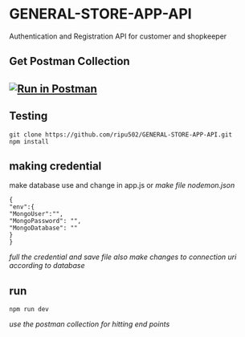 # GENERAL-STORE-APP-API
Authentication and Registration API for customer and shopkeeper
## Get Postman Collection
[![Run in Postman](https://run.pstmn.io/button.svg)](https://app.getpostman.com/run-collection/abcdf2097ea3d29aa698)
---
##  Testing

    git clone https://github.com/ripu502/GENERAL-STORE-APP-API.git
    npm install

## making credential
make database use and change in app.js
or *make file nodemon.json*

    {
    "env":{
    "MongoUser":"",
    "MongoPassword": "",
    "MongoDatabase": ""
    }
    }
*full the credential and save file also make changes to connection uri according to database*

## run

    npm run dev

*use the postman collection for hitting end points*
